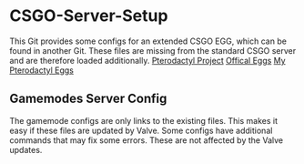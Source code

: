 # CSGO-Server-Setup
This Git provides some configs for an extended CSGO EGG, which can be found in another Git. These files are missing from the standard CSGO server and are therefore loaded additionally.
[Pterodactyl Project](https://pterodactyl.io/)
[Offical Eggs](https://github.com/parkervcp/eggs)
[My Pterodactyl Eggs](https://github.com/Mashlex/Pterodactyl-Eggs)
## Gamemodes Server Config
The gamemode configs are only links to the existing files. This makes it easy if these files are updated by Valve. Some configs have additional commands that may fix some errors. These are not affected by the Valve updates.
